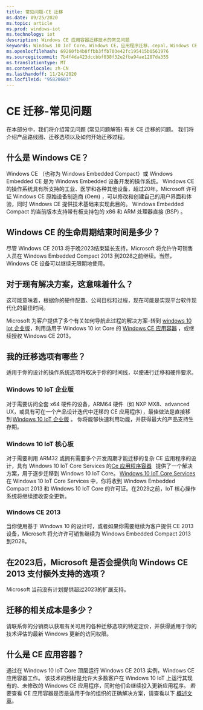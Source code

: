 ```yaml
---
title: 常见问题-CE 迁移
ms.date: 09/25/2020
ms.topic: article
ms.prod: windows-iot
ms.technology: iot
description: Windows CE 应用容器迁移技术的常见问题
keywords: Windows 10 IoT Core，Windows CE，应用程序迁移，cepal，Windows CE 迁移常见问题解答
ms.openlocfilehash: 69260fb4b8ffbb3ffb703e42fc195415b0561976
ms.sourcegitcommit: 7b4f4da423dccbbf038f32e2fba94ae1287da355
ms.translationtype: MT
ms.contentlocale: zh-CN
ms.lasthandoff: 11/24/2020
ms.locfileid: "95820603"
---
```

# <a name="ce-migration---frequently-asked-questions"></a>CE 迁移-常见问题
在本部分中，我们将介绍常见问题 (常见问题解答) 有关 CE 迁移的问题。 我们将介绍产品路线图、迁移选项以及如何开始迁移过程。

## <a name="what-is-windows-ce"></a>什么是 Windows CE？  
Windows CE （也称为 Windows Embedded Compact）或 Windows Embedded CE 是为 Windows Embedded 设备开发的操作系统。 Windows CE 的操作系统具有所支持的工业、医学和各种其他设备，超过20年。Microsoft 许可证 Windows CE 原始设备制造商 (Oem) ，可以修改和创建自己的用户界面和体验，同时 Windows CE 提供技术基础来实现此目的。 Windows Embedded Compact 的当前版本支持带有板支持包的 x86 和 ARM 处理器直接 (BSP) 。  

## <a name="when-is-the-end-of-life-for-windows-ce"></a>Windows CE 的生命周期结束时间是多少？  
尽管 Windows CE 2013 将于晚2023结束延长支持，Microsoft 将允许许可销售人员在 Windows Embedded Compact 2013 到2028之前继续。当然，Windows CE 设备可以继续无限期地使用。  

## <a name="what-does-that-mean-for-existing-solutions"></a>对于现有解决方案，这意味着什么？  
这可能意味着，根据你的硬件配置、公司目标和过程，现在可能是实现平台软件现代化的最佳时间。  

Microsoft 为客户提供了多个有关如何导航此过程的解决方案–转到 [windows 10 Iot 企业版](https://docs.microsoft.com/windows/iot-core/windows-iot-enterprise)，利用适用于 Windows 10 iot Core 的 [Windows CE 应用容器](https://docs.microsoft.com/windows/iot-core/windows-ce-app-container) ，或继续授权 Windows CE 2013。  

## <a name="what-are-my-migration-options"></a>我的迁移选项有哪些？  
适用于你的设计的操作系统选项将取决于你的时间线，以便进行迁移和硬件要求。   

### <a name="windows-10-iot-enterprise"></a>Windows 10 IoT 企业版  
对于需要访问全套 x64 硬件的设备，ARM64 硬件（如 NXP MX8、advanced UX，或具有可在一个产品设计迭代中迁移的 CE 应用程序），最佳做法是直接移到 [Windows 10 IoT 企业版](https://docs.microsoft.com/windows/iot-core/windows-iot-enterprise) 。 你将能够快速利用功能，并获得最大的产品支持生存期。  

### <a name="windows-10-iot-core"></a>Windows 10 IoT 核心板  
对于需要利用 ARM32 或拥有需要多个开发周期才能迁移的复杂 CE 应用程序的设计，具有 Windows 10 IoT Core Services 的[Ce 应用程序容器](https://docs.microsoft.com/windows/iot-core/windows-ce-app-container)   提供了一个解决方案，用于逐步迁移到 Windows 10 IoT Core。 [Windows 10 IoT Core Services](https://docs.microsoft.com/windows-hardware/manufacture/iot/iotcoreservicesoverview)在 Windows 10 IoT Core Services 中，你将收到 Windows Embedded Compact 2013 和 Windows 10 IoT Core 的许可证。在2029之前，IoT 核心操作系统将继续接收安全更新。  

### <a name="windows-ce-2013"></a>Windows CE 2013
当你使用基于 Windows 10 的设计时，或者如果你需要继续为客户提供 CE 2013 设备，Microsoft 将允许许可销售继续为 Windows Embedded Compact 2013 到2028。   


## <a name="will-microsoft-offer-the-option-to-pay-for-additional-support-on-windows-ce-2013-after-2023"></a>在2023后，Microsoft 是否会提供向 Windows CE 2013 支付额外支持的选项？
Microsoft 当前没有计划提供超过2023的扩展支持。  

## <a name="whats-are-the-associated-costs-with-migrating"></a>迁移的相关成本是多少？  
请联系你的分销商以获取有关可用的各种迁移选项的特定定价，并获得适用于你的技术评估的最新 Windows 更新的访问权限。  

## <a name="what-is-ce-app-container"></a>什么是 CE 应用容器？
通过在 Windows 10 IoT Core 顶层运行 Windows CE 2013 实例，Windows CE 应用容器工作。 该技术的目标是允许大多数客户在 Windows 10 IoT 上运行其现有的、未修改的 Windows CE 应用程序，同时他们会继续投入更新应用程序。 若要查看 CE 应用容器是否是适用于你的组织的正确解决方案，请查看以下 [概述文章](https://docs.microsoft.com/windows/iot-core/windows-ce-app-container)。
